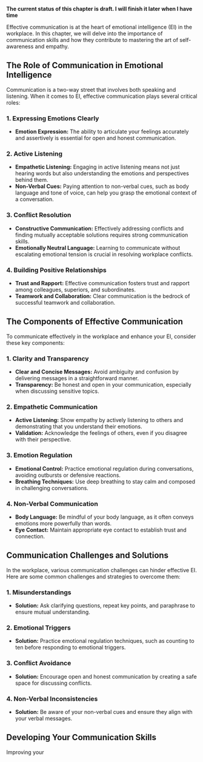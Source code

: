 **The current status of this chapter is draft. I will finish it later when I have time**

Effective communication is at the heart of emotional intelligence (EI) in the workplace. In this chapter, we will delve into the importance of communication skills and how they contribute to mastering the art of self-awareness and empathy.

The Role of Communication in Emotional Intelligence
---------------------------------------------------

Communication is a two-way street that involves both speaking and listening. When it comes to EI, effective communication plays several critical roles:

### 1. **Expressing Emotions Clearly**

* **Emotion Expression:** The ability to articulate your feelings accurately and assertively is essential for open and honest communication.

### 2. **Active Listening**

* **Empathetic Listening:** Engaging in active listening means not just hearing words but also understanding the emotions and perspectives behind them.
* **Non-Verbal Cues:** Paying attention to non-verbal cues, such as body language and tone of voice, can help you grasp the emotional context of a conversation.

### 3. **Conflict Resolution**

* **Constructive Communication:** Effectively addressing conflicts and finding mutually acceptable solutions requires strong communication skills.
* **Emotionally Neutral Language:** Learning to communicate without escalating emotional tension is crucial in resolving workplace conflicts.

### 4. **Building Positive Relationships**

* **Trust and Rapport:** Effective communication fosters trust and rapport among colleagues, superiors, and subordinates.
* **Teamwork and Collaboration:** Clear communication is the bedrock of successful teamwork and collaboration.

The Components of Effective Communication
-----------------------------------------

To communicate effectively in the workplace and enhance your EI, consider these key components:

### 1. **Clarity and Transparency**

* **Clear and Concise Messages:** Avoid ambiguity and confusion by delivering messages in a straightforward manner.
* **Transparency:** Be honest and open in your communication, especially when discussing sensitive topics.

### 2. **Empathetic Communication**

* **Active Listening:** Show empathy by actively listening to others and demonstrating that you understand their emotions.
* **Validation:** Acknowledge the feelings of others, even if you disagree with their perspective.

### 3. **Emotion Regulation**

* **Emotional Control:** Practice emotional regulation during conversations, avoiding outbursts or defensive reactions.
* **Breathing Techniques:** Use deep breathing to stay calm and composed in challenging conversations.

### 4. **Non-Verbal Communication**

* **Body Language:** Be mindful of your body language, as it often conveys emotions more powerfully than words.
* **Eye Contact:** Maintain appropriate eye contact to establish trust and connection.

Communication Challenges and Solutions
--------------------------------------

In the workplace, various communication challenges can hinder effective EI. Here are some common challenges and strategies to overcome them:

### 1. **Misunderstandings**

* **Solution:** Ask clarifying questions, repeat key points, and paraphrase to ensure mutual understanding.

### 2. **Emotional Triggers**

* **Solution:** Practice emotional regulation techniques, such as counting to ten before responding to emotional triggers.

### 3. **Conflict Avoidance**

* **Solution:** Encourage open and honest communication by creating a safe space for discussing conflicts.

### 4. **Non-Verbal Inconsistencies**

* **Solution:** Be aware of your non-verbal cues and ensure they align with your verbal messages.

Developing Your Communication Skills
------------------------------------

Improving your
